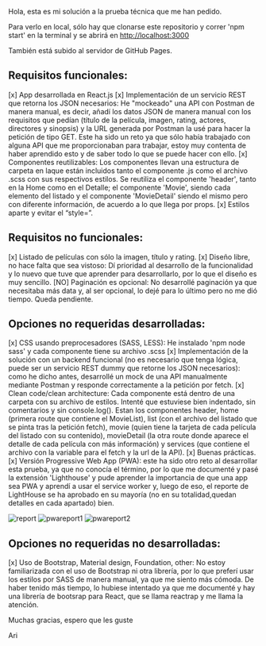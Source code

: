 Hola, esta es mi solución a la prueba técnica que me han pedido. 

Para verlo en local, sólo hay que clonarse este repositorio y correr 'npm start' en la terminal y se abrirá en [http://localhost:3000](http://localhost:3000)

También está subido al servidor de GitHub Pages.

## Requisitos funcionales:

  [x] App desarrollada en React.js 
  [x] Implementación de un servicio REST que retorna los JSON necesarios: He "mockeado" una API con Postman de manera manual, es decir, añadí los datos JSON de manera manual con los requisitos que pedían (título de la película, imagen, rating, actores, directores y sinopsis) y la URL generada por Postman la usé para hacer la petición de tipo GET. Este ha sido un reto ya que sólo había trabajado con alguna API que me proporcionaban para trabajar, estoy muy contenta de haber aprendido esto y de saber todo lo que se puede hacer con ello.
  [x] Componentes reutilizables: Los componentes llevan una estructura de carpeta en laque están incluidos tanto el componente .js como el archivo .scss con sus respectivos estilos. Se reutiliza el componente 'header', tanto en la Home como en el Detalle; el componente 'Movie', siendo cada elemento del listado y el componente 'MovieDetail' siendo el mismo pero con diferente información, de acuerdo a lo que llega por props.
  [x] Estilos aparte y evitar el “style=”.

## Requisitos no funcionales:

[x] Listado de películas con sólo la imagen, título y rating.
[x] Diseño libre, no hace falta que sea vistoso: Dí prioridad al desarrollo de la funcionalidad y lo nuevo que tuve que aprender para desarrollarlo, por lo que el diseño es muy sencillo.
[NO] Paginación es opcional: No desarrollé paginación ya que necesitaba más data y, al ser opcional, lo dejé para lo último pero no me dió tiempo. Queda pendiente.


## Opciones no requeridas desarrolladas:
[x] CSS usando preprocesadores (SASS, LESS): He instalado 'npm node sass' y cada componente tiene su archivo .scss
[x] Implementación de la solución con un backend funcional (no es necesario que tenga lógica, puede ser un servicio REST dummy que retorne los JSON necesarios): como he dicho antes, desarrollé un mock de una API manualmente mediante Postman y responde correctamente a la petición por fetch.
[x] Clean code/clean architecture: Cada componente está dentro de una carpeta con su archivo de estilos. Intenté que estuviese bien indentado, sin comentarios y sin console.log(). Estan los componentes header, home (primera route que contiene el MovieList), list (con el archivo del listado que se pinta tras la petición fetch), movie (quien tiene la tarjeta de cada película del listado con su contenido), movieDetail (la otra route donde aparece el detalle de cada película con más información) y services (que contiene el archivo con la variable para el fetch y la url de la API).
[x] Buenas prácticas.
[x] Versión Progressive Web App (PWA): este ha sido otro reto al desarrollar esta prueba, ya que no conocía el término, por lo que me documenté y pasé la extensión 'Lighthouse' y pude aprender la importancia de que una app sea PWA y aprendí a usar el service worker y, luego de eso, el reporte de LightHouse se ha aprobado en su mayoría (no en su totalidad,quedan detalles en cada apartado) bien. 

![report](http://url/to/report.png)
![pwareport1](http://url/to/pwareport1.png)
![pwareport2](http://url/to/pwareport2.png)

## Opciones no requeridas no desarrolladas:
[x] Uso de Bootstrap, Material design, Foundation, other: No estoy familiarizada con el uso de Bootstrap ni otra librería, por lo que preferí usar los estilos por SASS de manera manual, ya que me siento más cómoda. De haber tenido más tiempo, lo hubiese intentado ya que me documenté y hay una librería de bootsrap para React, que se llama reactrap y me llama la atención.


Muchas gracias, espero que les guste

Ari